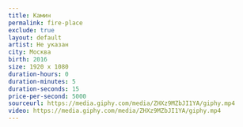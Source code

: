 ```yaml
---
title: Камин
permalink: fire-place
exclude: true
layout: default
artist: Не указан
city: Москва
birth: 2016
size: 1920 x 1080
duration-hours: 0
duration-minutes: 5
duration-seconds: 15
price-per-second: 5000
sourceurl: https://media.giphy.com/media/ZHXz9MZbJI1YA/giphy.mp4
video: https://media.giphy.com/media/ZHXz9MZbJI1YA/giphy.mp4
---
```

